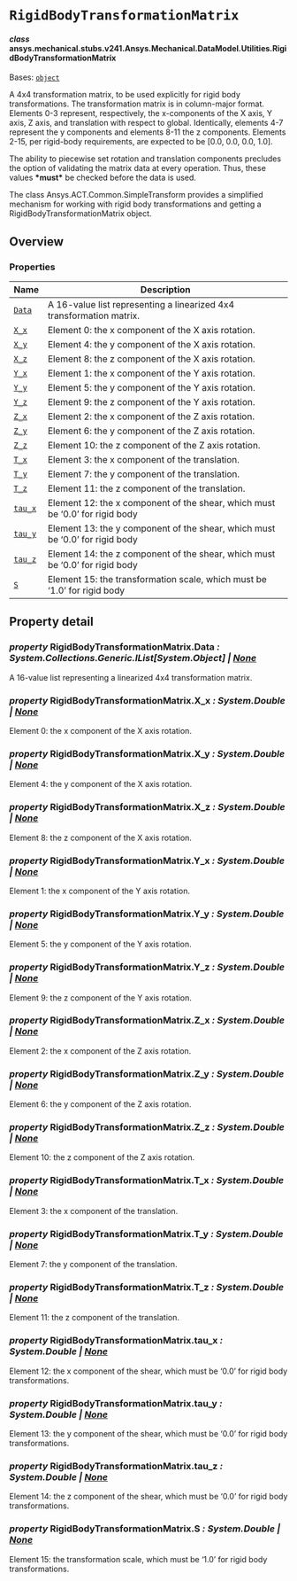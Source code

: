 <!-- vale off -->

<a id="rigidbodytransformationmatrix"></a>

# `RigidBodyTransformationMatrix`

<a id="ansys.mechanical.stubs.v241.Ansys.Mechanical.DataModel.Utilities.RigidBodyTransformationMatrix"></a>

#### *class* ansys.mechanical.stubs.v241.Ansys.Mechanical.DataModel.Utilities.RigidBodyTransformationMatrix

Bases: [`object`](https://docs.python.org/3/library/functions.html#object)

A 4x4 transformation matrix, to be used explicitly for rigid body transformations. The
transformation matrix is in column-major format. Elements 0-3 represent, respectively,
the x-components of the X axis, Y axis, Z axis, and translation with respect to global.
Identically, elements 4-7 represent the y components and elements 8-11 the z components.
Elements 2-15, per rigid-body requirements, are expected to be [0.0, 0.0, 0.0, 1.0].

The ability to piecewise set rotation and translation components precludes the option of
validating the matrix data at every operation. Thus, these values **\*must\*** be checked
before the data is used.

The class Ansys.ACT.Common.SimpleTransform provides a simplified mechanism for working
with rigid body transformations and getting a RigidBodyTransformationMatrix object.

<!-- !! processed by numpydoc !! -->

<a id="overview"></a>

## Overview

### Properties

| Name | Description |
|-------------------------------------------------|------------------------------------------------------------------------------|
| [`Data`](#RigidBodyTransformationMatrix.Data)   | A 16-value list representing a linearized 4x4 transformation matrix.         |
| [`X_x`](#RigidBodyTransformationMatrix.X_x)     | Element 0: the x component of the X axis rotation.                           |
| [`X_y`](#RigidBodyTransformationMatrix.X_y)     | Element 4: the y component of the X axis rotation.                           |
| [`X_z`](#RigidBodyTransformationMatrix.X_z)     | Element 8: the z component of the X axis rotation.                           |
| [`Y_x`](#RigidBodyTransformationMatrix.Y_x)     | Element 1: the x component of the Y axis rotation.                           |
| [`Y_y`](#RigidBodyTransformationMatrix.Y_y)     | Element 5: the y component of the Y axis rotation.                           |
| [`Y_z`](#RigidBodyTransformationMatrix.Y_z)     | Element 9: the z component of the Y axis rotation.                           |
| [`Z_x`](#RigidBodyTransformationMatrix.Z_x)     | Element 2: the x component of the Z axis rotation.                           |
| [`Z_y`](#RigidBodyTransformationMatrix.Z_y)     | Element 6: the y component of the Z axis rotation.                           |
| [`Z_z`](#RigidBodyTransformationMatrix.Z_z)     | Element 10: the z component of the Z axis rotation.                          |
| [`T_x`](#RigidBodyTransformationMatrix.T_x)     | Element 3: the x component of the translation.                               |
| [`T_y`](#RigidBodyTransformationMatrix.T_y)     | Element 7: the y component of the translation.                               |
| [`T_z`](#RigidBodyTransformationMatrix.T_z)     | Element 11: the z component of the translation.                              |
| [`tau_x`](#RigidBodyTransformationMatrix.tau_x) | Element 12: the x component of the shear, which must be ‘0.0’ for rigid body |
| [`tau_y`](#RigidBodyTransformationMatrix.tau_y) | Element 13: the y component of the shear, which must be ‘0.0’ for rigid body |
| [`tau_z`](#RigidBodyTransformationMatrix.tau_z) | Element 14: the z component of the shear, which must be ‘0.0’ for rigid body |
| [`S`](#RigidBodyTransformationMatrix.S)         | Element 15: the transformation scale, which must be ‘1.0’ for rigid body     |

<a id="property-detail"></a>

## Property detail

<a id="RigidBodyTransformationMatrix.Data"></a>

### *property* RigidBodyTransformationMatrix.Data *: System.Collections.Generic.IList[System.Object] | [None](https://docs.python.org/3/library/constants.html#None)*

A 16-value list representing a linearized 4x4 transformation matrix.

<!-- !! processed by numpydoc !! -->

<a id="RigidBodyTransformationMatrix.X_x"></a>

### *property* RigidBodyTransformationMatrix.X_x *: System.Double | [None](https://docs.python.org/3/library/constants.html#None)*

Element 0: the x component of the X axis rotation.

<!-- !! processed by numpydoc !! -->

<a id="RigidBodyTransformationMatrix.X_y"></a>

### *property* RigidBodyTransformationMatrix.X_y *: System.Double | [None](https://docs.python.org/3/library/constants.html#None)*

Element 4: the y component of the X axis rotation.

<!-- !! processed by numpydoc !! -->

<a id="RigidBodyTransformationMatrix.X_z"></a>

### *property* RigidBodyTransformationMatrix.X_z *: System.Double | [None](https://docs.python.org/3/library/constants.html#None)*

Element 8: the z component of the X axis rotation.

<!-- !! processed by numpydoc !! -->

<a id="RigidBodyTransformationMatrix.Y_x"></a>

### *property* RigidBodyTransformationMatrix.Y_x *: System.Double | [None](https://docs.python.org/3/library/constants.html#None)*

Element 1: the x component of the Y axis rotation.

<!-- !! processed by numpydoc !! -->

<a id="RigidBodyTransformationMatrix.Y_y"></a>

### *property* RigidBodyTransformationMatrix.Y_y *: System.Double | [None](https://docs.python.org/3/library/constants.html#None)*

Element 5: the y component of the Y axis rotation.

<!-- !! processed by numpydoc !! -->

<a id="RigidBodyTransformationMatrix.Y_z"></a>

### *property* RigidBodyTransformationMatrix.Y_z *: System.Double | [None](https://docs.python.org/3/library/constants.html#None)*

Element 9: the z component of the Y axis rotation.

<!-- !! processed by numpydoc !! -->

<a id="RigidBodyTransformationMatrix.Z_x"></a>

### *property* RigidBodyTransformationMatrix.Z_x *: System.Double | [None](https://docs.python.org/3/library/constants.html#None)*

Element 2: the x component of the Z axis rotation.

<!-- !! processed by numpydoc !! -->

<a id="RigidBodyTransformationMatrix.Z_y"></a>

### *property* RigidBodyTransformationMatrix.Z_y *: System.Double | [None](https://docs.python.org/3/library/constants.html#None)*

Element 6: the y component of the Z axis rotation.

<!-- !! processed by numpydoc !! -->

<a id="RigidBodyTransformationMatrix.Z_z"></a>

### *property* RigidBodyTransformationMatrix.Z_z *: System.Double | [None](https://docs.python.org/3/library/constants.html#None)*

Element 10: the z component of the Z axis rotation.

<!-- !! processed by numpydoc !! -->

<a id="RigidBodyTransformationMatrix.T_x"></a>

### *property* RigidBodyTransformationMatrix.T_x *: System.Double | [None](https://docs.python.org/3/library/constants.html#None)*

Element 3: the x component of the translation.

<!-- !! processed by numpydoc !! -->

<a id="RigidBodyTransformationMatrix.T_y"></a>

### *property* RigidBodyTransformationMatrix.T_y *: System.Double | [None](https://docs.python.org/3/library/constants.html#None)*

Element 7: the y component of the translation.

<!-- !! processed by numpydoc !! -->

<a id="RigidBodyTransformationMatrix.T_z"></a>

### *property* RigidBodyTransformationMatrix.T_z *: System.Double | [None](https://docs.python.org/3/library/constants.html#None)*

Element 11: the z component of the translation.

<!-- !! processed by numpydoc !! -->

<a id="RigidBodyTransformationMatrix.tau_x"></a>

### *property* RigidBodyTransformationMatrix.tau_x *: System.Double | [None](https://docs.python.org/3/library/constants.html#None)*

Element 12: the x component of the shear, which must be ‘0.0’ for rigid body
transformations.

<!-- !! processed by numpydoc !! -->

<a id="RigidBodyTransformationMatrix.tau_y"></a>

### *property* RigidBodyTransformationMatrix.tau_y *: System.Double | [None](https://docs.python.org/3/library/constants.html#None)*

Element 13: the y component of the shear, which must be ‘0.0’ for rigid body
transformations.

<!-- !! processed by numpydoc !! -->

<a id="RigidBodyTransformationMatrix.tau_z"></a>

### *property* RigidBodyTransformationMatrix.tau_z *: System.Double | [None](https://docs.python.org/3/library/constants.html#None)*

Element 14: the z component of the shear, which must be ‘0.0’ for rigid body
transformations.

<!-- !! processed by numpydoc !! -->

<a id="RigidBodyTransformationMatrix.S"></a>

### *property* RigidBodyTransformationMatrix.S *: System.Double | [None](https://docs.python.org/3/library/constants.html#None)*

Element 15: the transformation scale, which must be ‘1.0’ for rigid body
transformations.

<!-- !! processed by numpydoc !! -->
<!-- vale on -->
